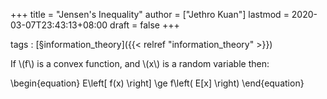 +++
title = "Jensen's Inequality"
author = ["Jethro Kuan"]
lastmod = 2020-03-07T23:43:13+08:00
draft = false
+++

tags
: [§information\_theory]({{< relref "information_theory" >}})

If \\(f\\) is a convex function, and \\(x\\) is a random variable then:

\begin{equation}
  E\left[ f(x) \right] \ge f\left( E[x] \right)
\end{equation}
